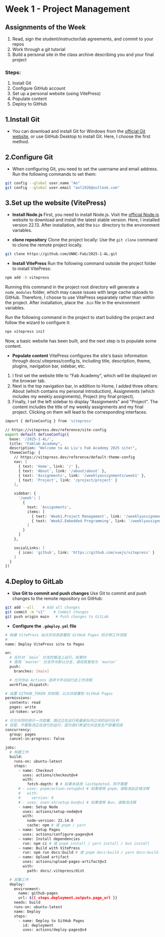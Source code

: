 # Week 1 - Project Management

## Assignments of the Week
1. Read, sign the student/instructor/lab agreements, and commit to your repos
2. Work through a git tutorial
3. Build a personal site in the class archive describing you and your final project

### Steps:
1. Install Git
2. Configure GitHub account
3. Set up a personal website (using VitePress)
4. Populate content
5. Deploy to GitHub

## 1.Install Git
- You can download and install Git for Windows from the [official Git website](https://git-scm.com/), or use GitHub Desktop to install Git. Here, I choose the first method.

## 2.Configure Git
- When configuring Git, you need to set the username and email address. Run the following commands to set them:

```bash
git config --global user.name "Ao"
git config --global user.email "aol1926@outlook.com"
```
## 3.Set up the website (VitePress)
- **Install Node.js**
First, you need to install Node.js. Visit the [official Node.js](https://nodejs.org/zh-cn) website to download and install the latest stable version. Here, I installed version 22.13. After installation, add the ```bin ```directory to the environment variables.

- **clone repository**
 Clone the project locally: Use the ```git clone``` command to clone the remote project locally.
```bash
git clone https://github.com/UNNC-Fab/2025-1-AL.git
```
- **Install VitePress**
Run the following command outside the project folder to install VitePress:
```bash
npm add -D vitepress
```
Running this command in the project root directory will generate a ```node_modules``` folder, which may cause issues with large cache uploads to GitHub. Therefore, I choose to use VitePress separately rather than within the project. After installation, place the ```.bin``` file in the environment variables.

Run the following command in the project to start building the project and follow the wizard to configure it:
```bash
npx vitepress init
```

Now, a basic website has been built, and the next step is to populate some content.

- **Populate content**
VitePress configures the site's basic information through docs/.vitepress/config.ts, including title, description, theme, plugins, navigation bar, sidebar, etc.
1. I first set the website title to "Fab Academy", which will be displayed on the browser tab.
2. Next is the top navigation bar, in addition to Home, I added three others: About (which contains my personal introduction), Assignments (which includes my weekly assignments), Project (my final project).
3. Finally, I set the left sidebar to display "Assignments" and "Project". The content includes the title of my weekly assignments and my final project. Clicking on them will lead to the corresponding interfaces.
```bash
import { defineConfig } from 'vitepress'

// https://vitepress.dev/reference/site-config
export default defineConfig({
  base: '/2025-1-AL/',
  title: "Fablab Academy",
  description: "Welcome to Ao Liu's Fab Academy 2025 site!",
  themeConfig: {
    // https://vitepress.dev/reference/default-theme-config
    nav: [
      { text: 'Home', link: '/' },
      { text: 'About', link: '/about/about' },
      { text: 'Assignments', link: '/weeklyassignments/week1' },
      { text: 'Project', link: '/project/project' }
    ],

    sidebar: {
      '/week': [
        {
          text: 'Assignments',
          items: [
            { text: 'Week1.Project Management', link: '/weeklyassignments/week1' },
            { text: 'Week2.Embedded Programming', link: '/weeklyassignments/week2' }
          ]
        }
      ]
    },

    socialLinks: [
      { icon: 'github', link: 'https://github.com/vuejs/vitepress' }
    ]
  }
})

```
## 4.Deploy to GitLab
- **Use Git to commit and push changes**
Use Git to commit and push changes to the remote repository on GitHub:
```bash
git add --all    # Add all changes
git commit -m "v1"    # Commit changes
git push origin main   # Push changes to GitLab
```
- **Configure the ```.gdeploy.yml``` file**
```bash
# 构建 VitePress 站点并将其部署到 GitHub Pages 的示例工作流程
#
name: Deploy VitePress site to Pages

on:
  # 在针对 `main` 分支的推送上运行。如果你
  # 使用 `master` 分支作为默认分支，请将其更改为 `master`
  push:
    branches: [main]

  # 允许你从 Actions 选项卡手动运行此工作流程
  workflow_dispatch:

# 设置 GITHUB_TOKEN 的权限，以允许部署到 GitHub Pages
permissions:
  contents: read
  pages: write
  id-token: write

# 只允许同时进行一次部署，跳过正在运行和最新队列之间的运行队列
# 但是，不要取消正在进行的运行，因为我们希望允许这些生产部署完成
concurrency:
  group: pages
  cancel-in-progress: false

jobs:
  # 构建工作
  build:
    runs-on: ubuntu-latest
    steps:
      - name: Checkout
        uses: actions/checkout@v4
        with:
          fetch-depth: 0 # 如果未启用 lastUpdated，则不需要
      # - uses: pnpm/action-setup@v3 # 如果使用 pnpm，请取消此区域注释
      #   with:
      #     version: 9
      # - uses: oven-sh/setup-bun@v1 # 如果使用 Bun，请取消注释
      - name: Setup Node
        uses: actions/setup-node@v4
        with:
          node-version: 22.14.0
          cache: npm # 或 pnpm / yarn
      - name: Setup Pages
        uses: actions/configure-pages@v4
      - name: Install dependencies
        run: npm ci # 或 pnpm install / yarn install / bun install
      - name: Build with VitePress
        run: npm run docs:build # 或 pnpm docs:build / yarn docs:build / bun run docs:build
      - name: Upload artifact
        uses: actions/upload-pages-artifact@v3
        with:
          path: docs/.vitepress/dist

  # 部署工作
  deploy:
    environment:
      name: github-pages
      url: ${{ steps.deployment.outputs.page_url }}
    needs: build
    runs-on: ubuntu-latest
    name: Deploy
    steps:
      - name: Deploy to GitHub Pages
        id: deployment
        uses: actions/deploy-pages@v4
```

